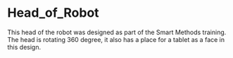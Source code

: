 # Head_of_Robot
This head of the robot was designed as part of the Smart Methods training.
The head is rotating 360 degree, it also has a place for a tablet as a face in this design. 
